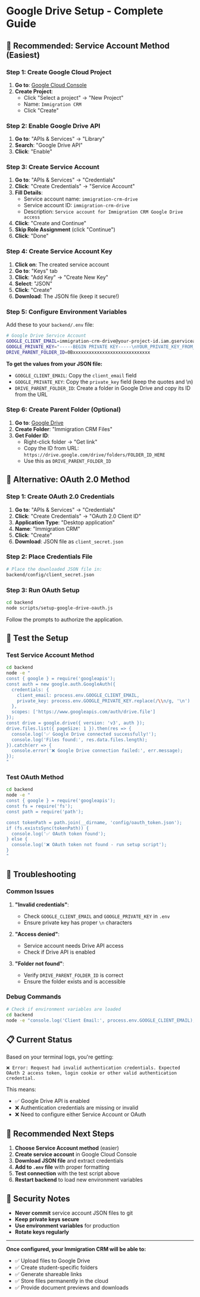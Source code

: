 # Google Drive Setup - Complete Guide

## 🎯 **Recommended: Service Account Method (Easiest)**

### Step 1: Create Google Cloud Project

1. **Go to**: [Google Cloud Console](https://console.cloud.google.com/)
2. **Create Project**:
   - Click "Select a project" → "New Project"
   - Name: `Immigration CRM`
   - Click "Create"

### Step 2: Enable Google Drive API

1. **Go to**: "APIs & Services" → "Library"
2. **Search**: "Google Drive API"
3. **Click**: "Enable"

### Step 3: Create Service Account

1. **Go to**: "APIs & Services" → "Credentials"
2. **Click**: "Create Credentials" → "Service Account"
3. **Fill Details**:
   - Service account name: `immigration-crm-drive`
   - Service account ID: `immigration-crm-drive`
   - Description: `Service account for Immigration CRM Google Drive access`
4. **Click**: "Create and Continue"
5. **Skip Role Assignment** (click "Continue")
6. **Click**: "Done"

### Step 4: Create Service Account Key

1. **Click on**: The created service account
2. **Go to**: "Keys" tab
3. **Click**: "Add Key" → "Create New Key"
4. **Select**: "JSON"
5. **Click**: "Create"
6. **Download**: The JSON file (keep it secure!)

### Step 5: Configure Environment Variables

Add these to your `backend/.env` file:

```bash
# Google Drive Service Account
GOOGLE_CLIENT_EMAIL=immigration-crm-drive@your-project-id.iam.gserviceaccount.com
GOOGLE_PRIVATE_KEY="-----BEGIN PRIVATE KEY-----\nYOUR_PRIVATE_KEY_FROM_JSON_FILE\n-----END PRIVATE KEY-----\n"
DRIVE_PARENT_FOLDER_ID=0Bxxxxxxxxxxxxxxxxxxxxxxxxxxxxx
```

**To get the values from your JSON file:**

- `GOOGLE_CLIENT_EMAIL`: Copy the `client_email` field
- `GOOGLE_PRIVATE_KEY`: Copy the `private_key` field (keep the quotes and \n)
- `DRIVE_PARENT_FOLDER_ID`: Create a folder in Google Drive and copy its ID from the URL

### Step 6: Create Parent Folder (Optional)

1. **Go to**: [Google Drive](https://drive.google.com/)
2. **Create Folder**: "Immigration CRM Files"
3. **Get Folder ID**:
   - Right-click folder → "Get link"
   - Copy the ID from URL: `https://drive.google.com/drive/folders/FOLDER_ID_HERE`
   - Use this as `DRIVE_PARENT_FOLDER_ID`

## 🔄 **Alternative: OAuth 2.0 Method**

### Step 1: Create OAuth 2.0 Credentials

1. **Go to**: "APIs & Services" → "Credentials"
2. **Click**: "Create Credentials" → "OAuth 2.0 Client ID"
3. **Application Type**: "Desktop application"
4. **Name**: "Immigration CRM"
5. **Click**: "Create"
6. **Download**: JSON file as `client_secret.json`

### Step 2: Place Credentials File

```bash
# Place the downloaded JSON file in:
backend/config/client_secret.json
```

### Step 3: Run OAuth Setup

```bash
cd backend
node scripts/setup-google-drive-oauth.js
```

Follow the prompts to authorize the application.

## 🧪 **Test the Setup**

### Test Service Account Method

```bash
cd backend
node -e "
const { google } = require('googleapis');
const auth = new google.auth.GoogleAuth({
  credentials: {
    client_email: process.env.GOOGLE_CLIENT_EMAIL,
    private_key: process.env.GOOGLE_PRIVATE_KEY.replace(/\\n/g, '\n')
  },
  scopes: ['https://www.googleapis.com/auth/drive.file']
});
const drive = google.drive({ version: 'v3', auth });
drive.files.list({ pageSize: 1 }).then(res => {
  console.log('✅ Google Drive connected successfully!');
  console.log('Files found:', res.data.files.length);
}).catch(err => {
  console.error('❌ Google Drive connection failed:', err.message);
});
"
```

### Test OAuth Method

```bash
cd backend
node -e "
const { google } = require('googleapis');
const fs = require('fs');
const path = require('path');

const tokenPath = path.join(__dirname, 'config/oauth_token.json');
if (fs.existsSync(tokenPath)) {
  console.log('✅ OAuth token found');
} else {
  console.log('❌ OAuth token not found - run setup script');
}
"
```

## 🚨 **Troubleshooting**

### Common Issues

1. **"Invalid credentials"**:

   - Check `GOOGLE_CLIENT_EMAIL` and `GOOGLE_PRIVATE_KEY` in `.env`
   - Ensure private key has proper `\n` characters

2. **"Access denied"**:

   - Service account needs Drive API access
   - Check if Drive API is enabled

3. **"Folder not found"**:
   - Verify `DRIVE_PARENT_FOLDER_ID` is correct
   - Ensure the folder exists and is accessible

### Debug Commands

```bash
# Check if environment variables are loaded
cd backend
node -e "console.log('Client Email:', process.env.GOOGLE_CLIENT_EMAIL); console.log('Private Key:', process.env.GOOGLE_PRIVATE_KEY ? 'Set' : 'Not set');"
```

## 📋 **Current Status**

Based on your terminal logs, you're getting:

```
❌ Error: Request had invalid authentication credentials. Expected OAuth 2 access token, login cookie or other valid authentication credential.
```

This means:

- ✅ Google Drive API is enabled
- ❌ Authentication credentials are missing or invalid
- ❌ Need to configure either Service Account or OAuth

## 🎯 **Recommended Next Steps**

1. **Choose Service Account method** (easier)
2. **Create service account** in Google Cloud Console
3. **Download JSON file** and extract credentials
4. **Add to `.env` file** with proper formatting
5. **Test connection** with the test script above
6. **Restart backend** to load new environment variables

## 🔐 **Security Notes**

- **Never commit** service account JSON files to git
- **Keep private keys secure**
- **Use environment variables** for production
- **Rotate keys regularly**

---

**Once configured, your Immigration CRM will be able to:**

- ✅ Upload files to Google Drive
- ✅ Create student-specific folders
- ✅ Generate shareable links
- ✅ Store files permanently in the cloud
- ✅ Provide document previews and downloads
